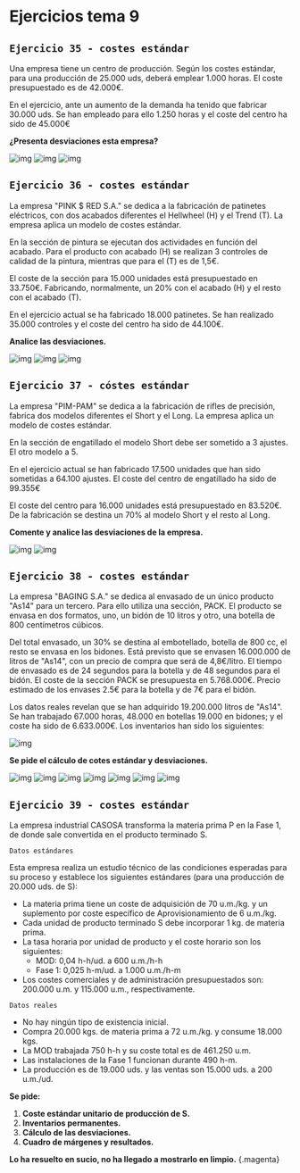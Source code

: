 # Ejercicios tema 9

## `Ejercicio 35 - costes estándar`

Una empresa tiene un centro de producción. Según los costes estándar, para una producción de 25.000 uds, deberá emplear 1.000 horas. El coste presupuestado es de 42.000€.

En el ejercicio, ante un aumento de la demanda ha tenido que fabricar 30.000 uds. Se han empleado para ello 1.250 horas y el coste del centro ha sido de 45.000€

**¿Presenta desviaciones esta empresa?**

![img](../images/tema-9/ejs/35/solucion-1.png)
![img](../images/tema-9/ejs/35/solucion-2.png)
![img](../images/tema-9/ejs/35/solucion-3.png)

## `Ejercicio 36 - costes estándar`

La empresa "PINK $ RED S.A." se dedica a la fabricación de patinetes eléctricos, con dos acabados diferentes el Hellwheel (H) y el Trend (T). La empresa aplica un modelo de costes estándar.

En la sección de pintura se ejecutan dos actividades en función del acabado. Para el producto con acabado (H) se realizan 3 controles de calidad de la pintura, mientras que para el (T) es de 1,5€.

El coste de la sección para 15.000 unidades está presupuestado en 33.750€. Fabricando, normalmente, un 20% con el acabado (H) y el resto con el acabado (T).

En el ejercicio actual se ha fabricado 18.000 patinetes. Se han realizado 35.000 controles y el coste del centro ha sido de 44.100€.

**Analice las desviaciones.**

![img](../images/tema-9/ejs/36/solucion-1.png)
![img](../images/tema-9/ejs/36/solucion-2.png)
![img](../images/tema-9/ejs/36/solucion-3.png)

## `Ejercicio 37 - cóstes estándar`

La empresa "PIM-PAM" se dedica a la fabricación de rifles de precisión, fabrica dos modelos diferentes el Short y el Long. La empresa aplica un modelo de costes estándar.

En la sección de engatillado el modelo Short debe ser sometido a 3 ajustes. El otro modelo a 5.

En el ejercicio actual se han fabricado 17.500 unidades que han sido sometidas a 64.100 ajustes. El coste del centro de engatillado ha sido de 99.355€

El coste del centro para 16.000 unidades está presupuestado en 83.520€. De la fabricación se destina un 70% al modelo Short y el resto al Long.

**Comente y analice las desviaciones de la empresa.**

![img](../images/tema-9/ejs/37/solucion-1.png)
![img](../images/tema-9/ejs/37/solucion-2.png)

## `Ejercicio 38 - costes estándar`

La empresa "BAGING S.A." se dedica al envasado de un único producto "As14" para un tercero. Para ello utiliza una sección, PACK. El producto se envasa en dos formatos, uno, un bidón de 10 litros y otro, una botella de 800 centímetros cúbicos.

Del total envasado, un 30% se destina al embotellado, botella de 800 cc, el resto se envasa en los bidones. Está previsto que se envasen 16.000.000 de litros de "As14", con un precio de compra que será de 4,8€/litro. El tiempo de envasado es de 24 segundos para la botella y de 48 segundos para el bidón. El coste de la sección PACK se presupuesta en 5.768.000€. Precio estimado de los envases 2.5€ para la botella y de 7€ para el bidón.

Los datos reales revelan que se han adquirido 19.200.000 litros de "As14". Se han trabajado 67.000 horas, 48.000 en botellas 19.000 en bidones; y el coste ha sido de 6.633.000€. Los inventarios han sido los siguientes:

![img](../images/tema-9/ejs/38/tabla-1.png)

**Se pide el cálculo de cotes estándar y desviaciones.**

![img](../images/tema-9/ejs/38/solucion-1.png)
![img](../images/tema-9/ejs/38/solucion-2.png)
![img](../images/tema-9/ejs/38/solucion-3.png)
![img](../images/tema-9/ejs/38/solucion-4.png)
![img](../images/tema-9/ejs/38/solucion-5.png)
![img](../images/tema-9/ejs/38/solucion-6.png)
![img](../images/tema-9/ejs/38/solucion-7.png)

## `Ejercicio 39 - costes estándar`

La empresa industrial CASOSA transforma la materia prima P en la Fase 1, de donde sale convertida en el producto terminado S.

`Datos estándares`

Esta empresa realiza un estudio técnico de las condiciones esperadas para su proceso y establece los siguientes estándares (para una producción de 20.000 uds. de S):

- La materia prima tiene un coste de adquisición de 70 u.m./kg. y un suplemento por coste específico de Aprovisionamiento de 6 u.m./kg.
- Cada unidad de producto terminado S debe incorporar 1 kg. de materia prima.
- La tasa horaria por unidad de producto y el coste horario son los siguientes:
    - MOD: 0,04 h-h/ud. a 600 u.m./h-h
    - Fase 1: 0,025 h-m/ud. a 1.000 u.m./h-m
- Los costes comerciales y de administración presupuestados son: 200.000 u.m. y 115.000 u.m., respectivamente.

`Datos reales`

- No hay ningún tipo de existencia inicial.
- Compra 20.000 kgs. de materia prima a 72 u.m./kg. y consume 18.000 kgs.
- La MOD trabajada 750 h-h y su coste total es de 461.250 u.m.
- Las instalaciones de la Fase 1 funcionan durante 490 h-m.
- La producción es de 19.000 uds. y las ventas son 15.000 uds. a 200 u.m./ud.

**Se pide:**

1. **Coste estándar unitario de producción de S.**
2. **Inventarios permanentes.**
3. **Cálculo de las desviaciones.**
4. **Cuadro de márgenes y resultados.**

**Lo ha resuelto en sucio, no ha llegado a mostrarlo en limpio.**
{.magenta}

